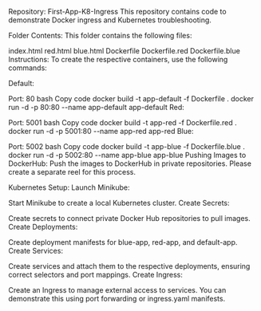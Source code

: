 Repository: First-App-K8-Ingress
This repository contains code to demonstrate Docker ingress and Kubernetes troubleshooting.

Folder Contents:
This folder contains the following files:

index.html
red.html
blue.html
Dockerfile
Dockerfile.red
Dockerfile.blue
Instructions:
To create the respective containers, use the following commands:

Default:

Port: 80
bash
Copy code
docker build -t app-default -f Dockerfile .
docker run -d -p 80:80 --name app-default app-default
Red:

Port: 5001
bash
Copy code
docker build -t app-red -f Dockerfile.red .
docker run -d -p 5001:80 --name app-red app-red
Blue:

Port: 5002
bash
Copy code
docker build -t app-blue -f Dockerfile.blue .
docker run -d -p 5002:80 --name app-blue app-blue
Pushing Images to DockerHub:
Push the images to DockerHub in private repositories. Please create a separate reel for this process.

Kubernetes Setup:
Launch Minikube:

Start Minikube to create a local Kubernetes cluster.
Create Secrets:

Create secrets to connect private Docker Hub repositories to pull images.
Create Deployments:

Create deployment manifests for blue-app, red-app, and default-app.
Create Services:

Create services and attach them to the respective deployments, ensuring correct selectors and port mappings.
Create Ingress:

Create an Ingress to manage external access to services. You can demonstrate this using port forwarding or ingress.yaml manifests.
